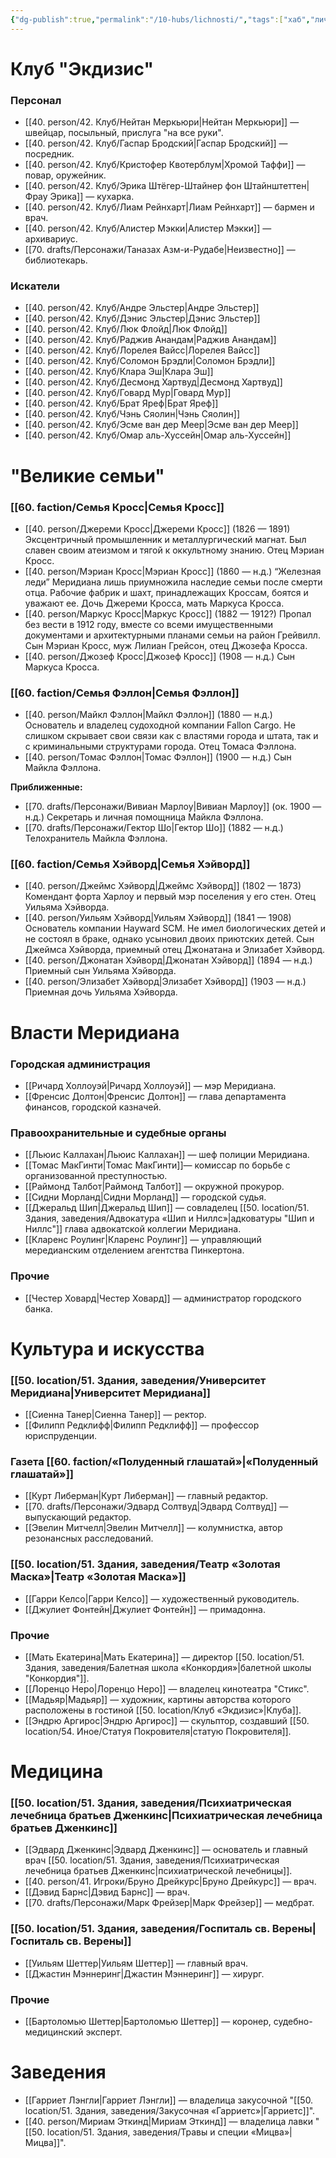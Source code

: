 ```yaml
---
{"dg-publish":true,"permalink":"/10-hubs/lichnosti/","tags":["хаб","личность"]}
---
```


# Клуб "Экдизис"
### Персонал
- [[40. person/42. Клуб/Нейтан Меркьюри\|Нейтан Меркьюри]] — швейцар, посыльный, прислуга "на все руки".
- [[40. person/42. Клуб/Гаспар Бродский\|Гаспар Бродский]] — посредник.
- [[40. person/42. Клуб/Кристофер Квотерблум\|Хромой Таффи]] — повар, оружейник. 
- [[40. person/42. Клуб/Эрика Штёгер-Штайнер фон Штайнштеттен\|Фрау Эрика]] — кухарка. 
- [[40. person/42. Клуб/Лиам Рейнхарт\|Лиам Рейнхарт]] — бармен и врач.
- [[40. person/42. Клуб/Алистер Мэкки\|Алистер Мэкки]] — архивариус. 
- [[70. drafts/Персонажи/Таназах Азм-и-Рудабе\|Неизвестно]] — библиотекарь.
### Искатели
- [[40. person/42. Клуб/Андре Эльстер\|Андре Эльстер]]
- [[40. person/42. Клуб/Дэнис Эльстер\|Дэнис Эльстер]]
- [[40. person/42. Клуб/Люк Флойд\|Люк Флойд]] 
- [[40. person/42. Клуб/Раджив Анандам\|Раджив Анандам]]
- [[40. person/42. Клуб/Лорелея Вайсс\|Лорелея Вайсс]]
- [[40. person/42. Клуб/Соломон Брэдли\|Соломон Брэдли]]
- [[40. person/42. Клуб/Клара Эш\|Клара Эш]]
- [[40. person/42. Клуб/Десмонд Хартвуд\|Десмонд Хартвуд]]
- [[40. person/42. Клуб/Говард Мур\|Говард Мур]]
- [[40. person/42. Клуб/Брат Яреф\|Брат Яреф]]
- [[40. person/42. Клуб/Чэнь Сяолин\|Чэнь Сяолин]]
- [[40. person/42. Клуб/Эсме ван дер Меер\|Эсме ван дер Меер]]
- [[40. person/42. Клуб/Омар аль-Хуссейн\|Омар аль-Хуссейн]]
# "Великие семьи"
### [[60. faction/Семья Кросс\|Семья Кросс]]
- [[40. person/Джереми Кросс\|Джереми Кросс]] (1826 — 1891) Эксцентричный промышленник и металлургический магнат. Был славен своим атеизмом и тягой к оккультному знанию. Отец Мэриан Кросс.
- [[40. person/Мэриан Кросс\|Мэриан Кросс]] (1860 — н.д.) “Железная леди” Меридиана лишь приумножила наследие семьи после смерти отца. Рабочие фабрик и шахт, принадлежащих Кроссам, боятся и уважают ее. Дочь Джереми Кросса, мать Маркуса Кросса.
- [[40. person/Маркус Кросс\|Маркус Кросс]] (1882 — 1912?) Пропал без вести в 1912 году, вместе со всеми имущественными документами и архитектурными планами семьи на район Грейвилл. Сын Мэриан Кросс, муж Лилиан Грейсон, отец Джозефа Кросса. 
- [[40. person/Джозеф Кросс\|Джозеф Кросс]] (1908 — н.д.) Сын Маркуса Кросса.
### [[60. faction/Семья Фэллон\|Семья Фэллон]]
- [[40. person/Майкл Фэллон\|Майкл Фэллон]] (1880 — н.д.) Основатель и владелец судоходной компании Fallon Cargo. Не слишком скрывает свои связи как с властями города и штата, так и с криминальными структурами города. Отец Томаса Фэллона.
- [[40. person/Томас Фэллон\|Томас Фэллон]] (1900 — н.д.) Сын Майкла Фэллона.

**Приближенные:**
- [[70. drafts/Персонажи/Вивиан Марлоу\|Вивиан Марлоу]] (ок. 1900 — н.д.) Секретарь и личная помощница Майкла Фэллона.
- [[70. drafts/Персонажи/Гектор Шо\|Гектор Шо]] (1882 — н.д.) Телохранитель Майкла Фэллона.
### [[60. faction/Семья Хэйворд\|Семья Хэйворд]]
- [[40. person/Джеймс Хэйворд\|Джеймс Хэйворд]] (1802 — 1873) Комендант форта Харлоу и первый мэр поселения у его стен. Отец Уильяма Хэйворда. 
- [[40. person/Уильям Хэйворд\|Уильям Хэйворд]] (1841 — 1908) Основатель компании Hayward SCM. Не имел биологических детей и не состоял в браке, однако усыновил двоих приютских детей. Сын Джеймса Хэйворда, приемный отец Джонатана и Элизабет Хэйворд.
- [[40. person/Джонатан Хэйворд\|Джонатан Хэйворд]] (1894 — н.д.) Приемный сын Уильяма Хэйворда.
- [[40. person/Элизабет Хэйворд\|Элизабет Хэйворд]] (1903 — н.д.) Приемная дочь Уильяма Хэйворда.
# Власти Меридиана
### Городская администрация
- [[Ричард Холлоуэй\|Ричард Холлоуэй]] — мэр Меридиана. 
- [[Френсис Долтон\|Френсис Долтон]] — глава департамента финансов, городской казначей. 
### Правоохранительные и судебные органы
- [[Льюис Каллахан\|Льюис Каллахан]] — шеф полиции Меридиана.
- [[Томас МакГинти\|Томас МакГинти]]— комиссар по борьбе с организованной преступностью.
- [[Раймонд Талбот\|Раймонд Талбот]] — окружной прокурор.
- [[Сидни Морланд\|Сидни Морланд]] — городской судья.
- [[Джеральд Шип\|Джеральд Шип]] — совладелец [[50. location/51. Здания, заведения/Адвокатура «Шип и Ниллс»\|адковатуры "Шип и Ниллс"]] глава адвокатской коллегии Меридиана.
- [[Кларенс Роулинг\|Кларенс Роулинг]] — управляющий мередианским отделением агентства Пинкертона.
### Прочие
- [[Честер Ховард\|Честер Ховард]] — администратор городского банка.
# Культура и искусства
### [[50. location/51. Здания, заведения/Университет Меридиана\|Университет Меридиана]]
- [[Сиенна Танер\|Сиенна Танер]] — ректор.
- [[Филипп Редклифф\|Филипп Редклифф]] — профессор юриспруденции.
### Газета [[60. faction/«Полуденный глашатай»\|«Полуденный глашатай»]] 
- [[Курт Либерман\|Курт Либерман]] — главный редактор. 
- [[70. drafts/Персонажи/Эдвард Солтвуд\|Эдвард Солтвуд]] — выпускающий редактор.
- [[Эвелин Митчелл\|Эвелин Митчелл]] — колумнистка, автор резонансных расследований.
### [[50. location/51. Здания, заведения/Театр «Золотая Маска»\|Театр «Золотая Маска»]]
- [[Гарри Келсо\|Гарри Келсо]] — художественный руководитель.
- [[Джулиет Фонтейн\|Джулиет Фонтейн]] — примадонна. 
### Прочие
- [[Мать Екатерина\|Мать Екатерина]] — директор [[50. location/51. Здания, заведения/Балетная школа «Конкордия»\|балетной школы "Конкордия"]].
- [[Лоренцо Неро\|Лоренцо Неро]] — владелец кинотеатра "Стикс".
- [[Мадьяр\|Мадьяр]] — художник, картины авторства которого расположены в гостиной [[50. location/Клуб «Экдизис»\|Клуба]]. 
- [[Эндрю Аргирос\|Эндрю Аргирос]] — скульптор, создавший [[50. location/54. Иное/Статуя Покровителя\|статую Покровителя]].
# Медицина
### [[50. location/51. Здания, заведения/Психиатрическая лечебница братьев Дженкинс\|Психиатрическая лечебница братьев Дженкинс]]
- [[Эдвард Дженкинс\|Эдвард Дженкинс]] — основатель и главный врач [[50. location/51. Здания, заведения/Психиатрическая лечебница братьев Дженкинс\|психиатрической лечебницы]]. 
- [[40. person/41. Игроки/Бруно Дрейкурс\|Бруно Дрейкурс]] — врач. 
- [[Дэвид Барнс\|Дэвид Барнс]] — врач. 
- [[70. drafts/Персонажи/Марк Фрейзер\|Марк Фрейзер]] — медбрат.
### [[50. location/51. Здания, заведения/Госпиталь св. Верены\|Госпиталь св. Верены]]
- [[Уильям Шеттер\|Уильям Шеттер]] — главный врач. 
- [[Джастин Мэннеринг\|Джастин Мэннеринг]] — хирург.
### Прочие
- [[Бартоломью Шеттер\|Бартоломью Шеттер]] — коронер, судебно-медицинский эксперт. 
# Заведения
- [[Гарриет Лэнгли\|Гарриет Лэнгли]] — владелица закусочной "[[50. location/51. Здания, заведения/Закусочная «Гарриетс»\|Гарриетс]]".
- [[40. person/Мириам Эткинд\|Мириам Эткинд]] — владелица лавки "[[50. location/51. Здания, заведения/Травы и специи «Мицва»\|Мицва]]".